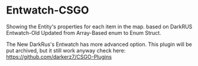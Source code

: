 # Entwatch-CSGO
Showing the Entity's properties for each item in the map.
based on DarkRUS Entwatch-Old
Updated from Array-Based enum to Enum Struct.

The New DarkRus's Entwatch has more advanced option. This plugin will be put archived, but it still work anyway
check here: https://github.com/darkerz7/CSGO-Plugins
